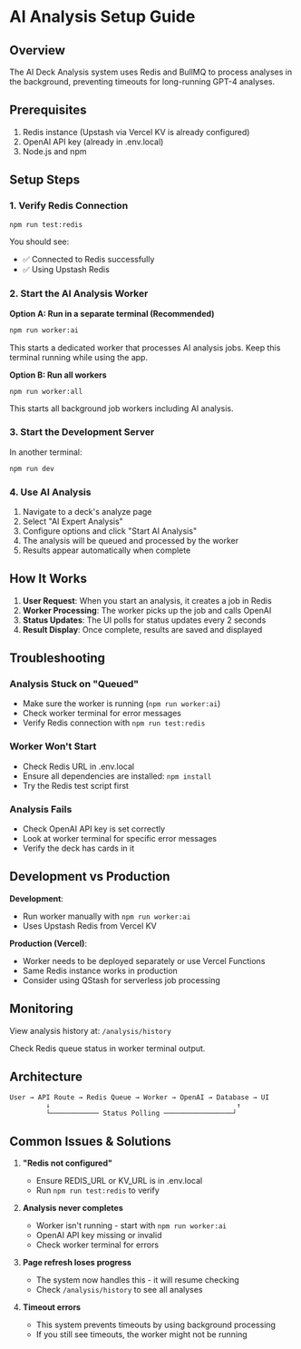 # AI Analysis Setup Guide

## Overview
The AI Deck Analysis system uses Redis and BullMQ to process analyses in the background, preventing timeouts for long-running GPT-4 analyses.

## Prerequisites
1. Redis instance (Upstash via Vercel KV is already configured)
2. OpenAI API key (already in .env.local)
3. Node.js and npm

## Setup Steps

### 1. Verify Redis Connection
```bash
npm run test:redis
```

You should see:
- ✅ Connected to Redis successfully
- ✅ Using Upstash Redis

### 2. Start the AI Analysis Worker

**Option A: Run in a separate terminal (Recommended)**
```bash
npm run worker:ai
```

This starts a dedicated worker that processes AI analysis jobs. Keep this terminal running while using the app.

**Option B: Run all workers**
```bash
npm run worker:all
```

This starts all background job workers including AI analysis.

### 3. Start the Development Server
In another terminal:
```bash
npm run dev
```

### 4. Use AI Analysis
1. Navigate to a deck's analyze page
2. Select "AI Expert Analysis"
3. Configure options and click "Start AI Analysis"
4. The analysis will be queued and processed by the worker
5. Results appear automatically when complete

## How It Works

1. **User Request**: When you start an analysis, it creates a job in Redis
2. **Worker Processing**: The worker picks up the job and calls OpenAI
3. **Status Updates**: The UI polls for status updates every 2 seconds
4. **Result Display**: Once complete, results are saved and displayed

## Troubleshooting

### Analysis Stuck on "Queued"
- Make sure the worker is running (`npm run worker:ai`)
- Check worker terminal for error messages
- Verify Redis connection with `npm run test:redis`

### Worker Won't Start
- Check Redis URL in .env.local
- Ensure all dependencies are installed: `npm install`
- Try the Redis test script first

### Analysis Fails
- Check OpenAI API key is set correctly
- Look at worker terminal for specific error messages
- Verify the deck has cards in it

## Development vs Production

**Development**: 
- Run worker manually with `npm run worker:ai`
- Uses Upstash Redis from Vercel KV

**Production (Vercel)**:
- Worker needs to be deployed separately or use Vercel Functions
- Same Redis instance works in production
- Consider using QStash for serverless job processing

## Monitoring

View analysis history at: `/analysis/history`

Check Redis queue status in worker terminal output.

## Architecture

```
User → API Route → Redis Queue → Worker → OpenAI → Database → UI
         ↓                                              ↑
         └──────────── Status Polling ─────────────────┘
```

## Common Issues & Solutions

1. **"Redis not configured"**
   - Ensure REDIS_URL or KV_URL is in .env.local
   - Run `npm run test:redis` to verify

2. **Analysis never completes**
   - Worker isn't running - start with `npm run worker:ai`
   - OpenAI API key missing or invalid
   - Check worker terminal for errors

3. **Page refresh loses progress**
   - The system now handles this - it will resume checking
   - Check `/analysis/history` to see all analyses

4. **Timeout errors**
   - This system prevents timeouts by using background processing
   - If you still see timeouts, the worker might not be running
